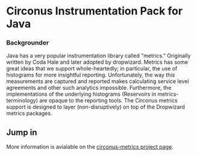 # Circonus Instrumentation Pack for Java

### Backgrounder

Java has a very popular instrumentation library called "metrics."  Originally
written by Coda Hale and later adopted by dropwizard.  Metrics has some
great ideas that we support whole-heartedly; in particular, the use of histograms for more insightful reporting.
Unfortunately, the way this measurements are captured and reported makes calculating service level agreements and
other such analytics impossible.  Furthermore, the implementations of the
underlying histograms (Reservoirs in metrics-terminology) are opaque to the
reporting tools.  The Circonus metrics support is designed to layer 
(non-disruptively) on top of the Dropwizard metrics packages.

## Jump in

More information is avialable on the [circonus-metrics project page](https://github.com/circonus-labs/metrics-circonus).
